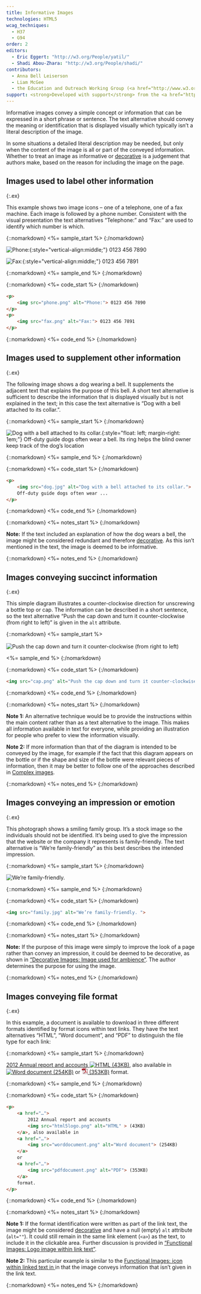 ```yaml
---
title: Informative Images
technologies: HTML5
wcag_techniques:
  - H37
  - G94
order: 2
editors:
  - Eric Eggert: "http://w3.org/People/yatil/"
  - Shadi Abou-Zhara: "http://w3.org/People/shadi/"
contributors:
  - Anna Bell Leiserson
  - Liam McGee
  - the Education and Outreach Working Group (<a href="http://www.w3.org/WAI/EO/">EOWG</a>)
support: <strong>Developed with support</strong> from the <a href="http://www.w3.org/WAI/ACT/">WAI-ACT</a> project, co-funded by the European Commission <abbr title="Information Society Technologies">IST</abbr> Programme.
---
```


Informative images convey a simple concept or information that can be expressed in a short phrase or sentence. The text alternative should convey the meaning or identification that is displayed visually which typically isn’t a literal description of the image.

In some situations a detailed literal description may be needed, but only when the content of the image is all or part of the conveyed information. Whether to treat an image as informative or [decorative](decorative.html) is a judgement that authors make, based on the reason for including the image on the page.

## Images used to label other information
{:.ex}

This example shows two image icons – one of a telephone, one of a fax machine. Each image is followed by a phone number. Consistent with the visual presentation the text alternatives “Telephone:” and “Fax:” are used to identify which number is which.

{::nomarkdown}
<%= sample_start %>
{:/nomarkdown}

![Phone:](phone.png){:style="vertical-align:middle;"} 0123 456 7890

![Fax:](fax.png){:style="vertical-align:middle;"} 0123 456 7891

{::nomarkdown}
<%= sample_end %>
{:/nomarkdown}

{::nomarkdown}
<%= code_start %>
{:/nomarkdown}

~~~ html
<p>
	<img src="phone.png" alt="Phone:"> 0123 456 7890
</p>
<p>
	<img src="fax.png" alt="Fax:"> 0123 456 7891
</p>
~~~

{::nomarkdown}
<%= code_end %>
{:/nomarkdown}

## Images used to supplement other information
{:.ex}

The following image shows a dog wearing a bell. It supplements the adjacent text that explains the purpose of this bell. A short text alternative is sufficient to describe the information that is displayed visually but is not explained in the text; in this case the text alternative is “Dog with a bell attached to its collar.”.

{::nomarkdown}
<%= sample_start %>
{:/nomarkdown}

![Dog with a bell attached to its collar.](dog.jpg){:style="float: left; margin-right: 1em;"} Off-duty guide dogs often wear a bell. Its ring helps the blind owner keep track of the dog’s location

{::nomarkdown}
<%= sample_end %>
{:/nomarkdown}

{::nomarkdown}
<%= code_start %>
{:/nomarkdown}

~~~ html
<p>
	<img src="dog.jpg" alt="Dog with a bell attached to its collar.">
	Off-duty guide dogs often wear ...
</p>
~~~

{::nomarkdown}
<%= code_end %>
{:/nomarkdown}

{::nomarkdown}
<%= notes_start %>
{:/nomarkdown}

**Note:** If the text included an explanation of how the dog wears a bell, the image might be considered redundant and therefore [decorative](decorative.html). As this isn’t mentioned in the text, the image is deemed to be informative.

{::nomarkdown}
<%= notes_end %>
{:/nomarkdown}

## Images conveying succinct information
{:.ex}

This simple diagram illustrates a counter-clockwise direction for unscrewing a bottle top or cap. The information can be described in a short sentence, so the text alternative “Push the cap down and turn it counter-clockwise (from right to left)” is given in the `alt` attribute.

{::nomarkdown}
<%= sample_start %>

<img src="../../img/counter-clockwise.jpg" alt="Push the cap down and turn it counter-clockwise (from right to left)" style="vertical-align: middle; margin-right: .5em;">

<%= sample_end %>
{:/nomarkdown}

{::nomarkdown}
<%= code_start %>
{:/nomarkdown}

~~~ html
<img src="cap.png" alt="Push the cap down and turn it counter-clockwise (from right to left)">
~~~

{::nomarkdown}
<%= code_end %>
{:/nomarkdown}

{::nomarkdown}
<%= notes_start %>
{:/nomarkdown}

**Note 1:** An alternative technique would be to provide the instructions within the main content rather than as a text alternative to the image. This makes all information available in text for everyone, while providing an illustration for people who prefer to view the information visually.

**Note 2:** If more information than that of the diagram is intended to be conveyed by the image, for example if the fact that this diagram appears on the bottle or if the shape and size of the bottle were relevant pieces of information, then it may be better to follow one of the approaches described in [Complex images](complex.html).

{::nomarkdown}
<%= notes_end %>
{:/nomarkdown}

## Images conveying an impression or emotion
{:.ex}

This photograph shows a smiling family group. It’s a stock image so the individuals should not be identified. It’s being used to give the impression that the website or the company it represents is family-friendly. The text alternative is “We’re family-friendly” as this best describes the intended impression.

{::nomarkdown}
<%= sample_start %>
{:/nomarkdown}

![We’re family-friendly.](family.jpg)

{::nomarkdown}
<%= sample_end %>
{:/nomarkdown}

{::nomarkdown}
<%= code_start %>
{:/nomarkdown}

~~~ html
<img src="family.jpg" alt="We’re family-friendly. ">
~~~

{::nomarkdown}
<%= code_end %>
{:/nomarkdown}

{::nomarkdown}
<%= notes_start %>
{:/nomarkdown}

**Note:** If the purpose of this image were simply to improve the look of a page rather than convey an impression, it could be deemed to be decorative, as shown in [“Decorative Images: Image used for ambience”](decorative.html#image-used-for-ambience-eye-candy). The author determines the purpose for using the image.

{::nomarkdown}
<%= notes_end %>
{:/nomarkdown}

## Images conveying file format
{:.ex}

In this example, a document is available to download in three different
formats identified by format icons within text links. They have the text
alternatives “HTML”, “Word document”, and “PDF” to distinguish the file
type for each link:

{::nomarkdown}
<%= sample_start %>
{:/nomarkdown}

[2012 Annual report and accounts ![HTML](html5logo.png) (43KB)](../beyond.html), also available in [![Word document](worddocument.png) (254KB)](../beyond.html) or [![PDF](../img/pdfdocument.png) (353KB)](../beyond.html) format.

{::nomarkdown}
<%= sample_end %>
{:/nomarkdown}

{::nomarkdown}
<%= code_start %>
{:/nomarkdown}

~~~ html
<p>
	<a href="…">
		2012 Annual report and accounts
		<img src="html5logo.png" alt="HTML" > (43KB)
	</a>, also available in
	<a href="…">
		<img src="worddocument.png" alt="Word document"> (254KB)
	</a>
	or
	<a href="…">
		<img src="pdfdocument.png" alt="PDF"> (353KB)
	</a>
	format.
</p>
~~~

{::nomarkdown}
<%= code_end %>
{:/nomarkdown}

{::nomarkdown}
<%= notes_start %>
{:/nomarkdown}

**Note 1:** If the format identification were written as part of the link text, the image might be considered [decorative](decorative.html) and have a null (empty) `alt` attribute (`alt=""`). It could still remain in the same link element (`<a>`) as the text, to include it in the clickable area. Further discussion is provided in [“Functional Images: Logo image within link text”](functional.html#logo-image-within-link-text).

**Note 2:** This particular example is similar to the [Functional Images: icon within linked text in ](functional.html#icon-image-conveying-information-within-link-text) in that the image conveys information that isn’t given in the link text.

{::nomarkdown}
<%= notes_end %>
{:/nomarkdown}
